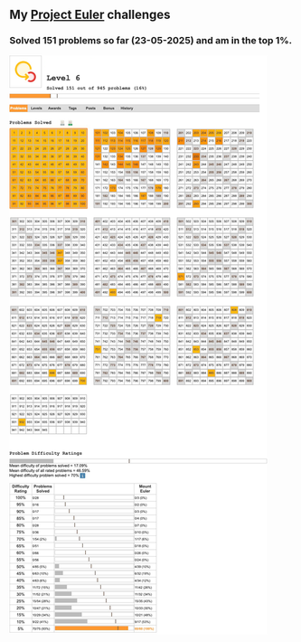 ## My [Project Euler](https://projecteuler.net/about) challenges

### Solved 151 problems so far (23-05-2025) and am in the top 1%.

![peuler](score.png)
